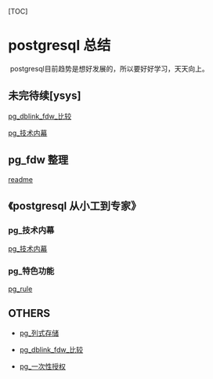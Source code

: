 [TOC]

# postgresql 总结

​	postgresql目前趋势是想好发展的，所以要好好学习，天天向上。







## 未完待续[ysys]

[pg_dblink_fdw_比较](../20180701/pg_dblink_fdw_比较.md)

[pg_技术内幕](../20180701/pg_技术内幕.md)





## pg_fdw 整理

[readme](../20180625/readme.md)



## 《postgresql 从小工到专家》



### pg_技术内幕

[pg_技术内幕](../20180701/pg_技术内幕.md)



### pg_特色功能

[pg_rule](../20180627/pg_rule.md)



## OTHERS



- [pg_列式存储](../20180628/pg_列式存储.md)

- [pg_dblink_fdw_比较](../20180701/pg_dblink_fdw_比较.md)

- [pg_一次性授权](../20180118/pg_一次性授权.md)

  